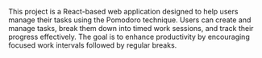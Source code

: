 This project is a React-based web application designed to help users manage their tasks using the Pomodoro technique. Users can create and manage tasks, break them down into timed work sessions, and track their progress effectively. The goal is to enhance productivity by encouraging focused work intervals followed by regular breaks.
